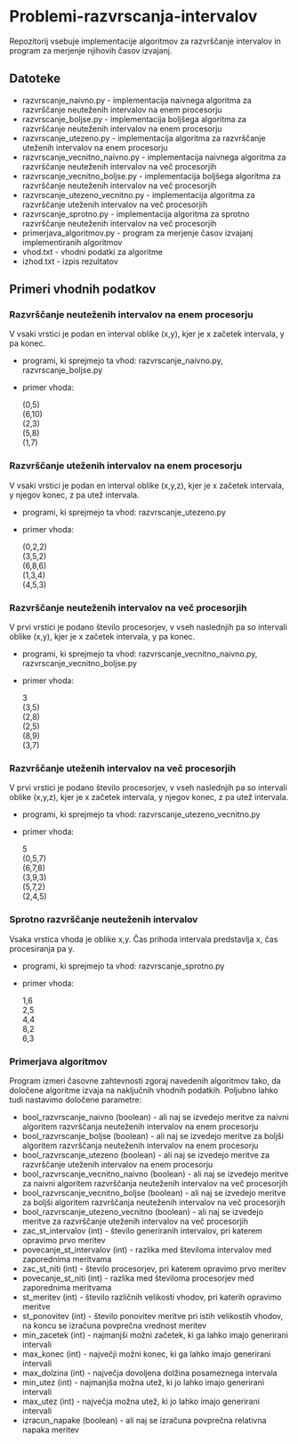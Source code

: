 # Problemi-razvrscanja-intervalov
Repozitorij vsebuje implementacije algoritmov za razvrščanje intervalov in program za merjenje njihovih časov izvajanj. 
## Datoteke
- razvrscanje_naivno.py - implementacija naivnega algoritma za razvrščanje neuteženih intervalov na enem procesorju
- razvrscanje_boljse.py - implementacija boljšega algoritma za razvrščanje neuteženih intervalov na enem procesorju
- razvrscanje_utezeno.py - implementacija algoritma za razvrščanje uteženih intervalov na enem procesorju
- razvrscanje_vecnitno_naivno.py - implementacija naivnega algoritma za razvrščanje neuteženih intervalov na več procesorjih
- razvrscanje_vecnitno_boljse.py - implementacija boljšega algoritma za razvrščanje neuteženih intervalov na več procesorjih
- razvrscanje_utezeno_vecnitno.py - implementacija algoritma za razvrščanje uteženih intervalov na več procesorjih
- razvrscanje_sprotno.py - implementacija algoritma za sprotno razvrščanje neuteženih intervalov na več procesorjih
- primerjava_algoritmov.py - program za merjenje časov izvajanj implementiranih algoritmov
- vhod.txt - vhodni podatki za algoritme
- izhod.txt - izpis rezultatov
## Primeri vhodnih podatkov
### Razvrščanje neuteženih intervalov na enem procesorju
V vsaki vrstici je podan en interval oblike (x,y), kjer je x začetek intervala, y pa konec.  
- programi, ki sprejmejo ta vhod: razvrscanje_naivno.py, razvrscanje_boljse.py
- primer vhoda:
  
    (0,5)  
    (6,10)  
    (2,3)  
    (5,8)  
    (1,7)  
### Razvrščanje uteženih intervalov na enem procesorju
V vsaki vrstici je podan en interval oblike (x,y,z), kjer je x začetek intervala, y njegov konec, z pa utež intervala.  
- programi, ki sprejmejo ta vhod: razvrscanje_utezeno.py
- primer vhoda:
  
    (0,2,2)  
    (3,5,2)  
    (6,8,6)  
    (1,3,4)  
    (4,5,3) 
### Razvrščanje neuteženih intervalov na več procesorjih
V prvi vrstici je podano število procesorjev, v vseh naslednjih pa so intervali oblike (x,y), kjer je x začetek intervala, y pa konec.
- programi, ki sprejmejo ta vhod: razvrscanje_vecnitno_naivno.py, razvrscanje_vecnitno_boljse.py
- primer vhoda:

    3  
    (3,5)  
    (2,8)  
    (2,5)  
    (8,9)  
    (3,7)    
### Razvrščanje uteženih intervalov na več procesorjih
V prvi vrstici je podano število procesorjev, v vseh naslednjih pa so intervali oblike (x,y,z), kjer je x začetek intervala, y njegov konec, z pa utež intervala.
- programi, ki sprejmejo ta vhod: razvrscanje_utezeno_vecnitno.py
- primer vhoda:
  
    5  
    (0,5,7)  
    (6,7,8)  
    (3,9,3)  
    (5,7,2)  
    (2,4,5)  
### Sprotno razvrščanje neuteženih intervalov
Vsaka vrstica vhoda je oblike x,y. Čas prihoda intervala predstavlja x, čas procesiranja pa y.
- programi, ki sprejmejo ta vhod: razvrscanje_sprotno.py
- primer vhoda:

    1,6  
    2,5  
    4,4  
    8,2  
    6,3  
    
### Primerjava algoritmov
Program izmeri časovne zahtevnosti zgoraj navedenih algoritmov tako, da določene algoritme izvaja na naključnih vhodnih podatkih. Poljubno lahko tudi nastavimo določene parametre:
- bool_razvrscanje_naivno (boolean) - ali naj se izvedejo meritve za naivni algoritem razvrščanja neuteženih intervalov na enem procesorju
- bool_razvrscanje_boljse (boolean) - ali naj se izvedejo meritve za boljši algoritem razvrščanja neuteženih intervalov na enem procesorju
- bool_razvrscanje_utezeno (boolean) - ali naj se izvedejo meritve za razvrščanje uteženih intervalov na enem procesorju
- bool_razvrscanje_vecnitno_naivno (boolean) - ali naj se izvedejo meritve za naivni algoritem razvrščanja neuteženih intervalov na več procesorjih
- bool_razvrscanje_vecnitno_boljse (boolean) - ali naj se izvedejo meritve za boljši algoritem razvrščanja neuteženih intervalov na več procesorjih
- bool_razvrscanje_utezeno_vecnitno (boolean) - ali naj se izvedejo meritve za razvrščanje uteženih intervalov na več procesorjih
- zac_st_intervalov (int) - število generiranih intervalov, pri katerem opravimo prvo meritev
- povecanje_st_intervalov (int) - razlika med številoma intervalov med zaporednima meritvama
- zac_st_niti (int) - število procesorjev, pri katerem opravimo prvo meritev
- povecanje_st_niti (int) - razlika med številoma procesorjev med zaporednima meritvama
- st_meritev (int) - število različnih velikosti vhodov, pri katerih opravimo meritve
- st_ponovitev (int) - število ponovitev meritve pri istih velikostih vhodov, na koncu se izračuna povprečna vrednost meritev
- min_zacetek (int) - najmanjši možni začetek, ki ga lahko imajo generirani intervali
- max_konec (int) - največji možni konec, ki ga lahko imajo generirani intervali
- max_dolzina (int) - največja dovoljena dolžina posameznega intervala
- min_utez (int) - najmanjša možna utež, ki jo lahko imajo generirani intervali
- max_utez (int) - največja možna utež, ki jo lahko imajo generirani intervali
- izracun_napake (boolean) - ali naj se izračuna povprečna relativna napaka meritev
